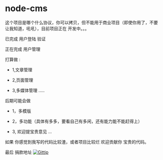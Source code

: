 node-cms
============

这个项目是哪个什么协议，你可以拷贝，但不能用于商业项目（即使你用了，不要让我知道，吼吼），目前项目正在 开发中。。。

已完成 用户登陆 验证

正在完成 用户管理

打算做 :


* 1,文章管理

* 2,页面管理

* 3,多媒体管理
.....

后期可能会做 

* 1，多模版

* 2，多功能（具体有多多，要看自己有多闲，还有能力能不能赶得上）

* 3, 欢迎提宝贵意见
...



如果 你感觉到我写的代码比较渣，或者项目比较烂 
欢迎贡献你 宝贵的代码。


最后 捐款地址 [![Gittip](https://img.alipay.com/sys/personalprod/style/mc/btn-index.png)](http://me.alipay.com/xuzhoubuy)
